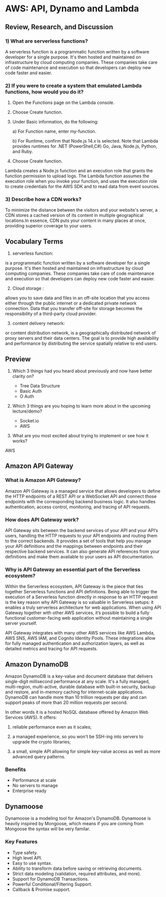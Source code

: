 # AWS: API, Dynamo and Lambda

## Review, Research, and Discussion


### 1) What are serverless functions?

A serverless function is a programmatic function written by a software developer for a single purpose. It's then hosted and maintained on infrastructure by cloud computing companies. These companies take care of code maintenance and execution so that developers can deploy new code faster and easier.

### 2) If you were to create a system that emulated Lambda functions, how would you do it?

1) Open the Functions page on the Lambda console.

2) Choose Create function.

3) Under Basic information, do the following:

     a) For Function name, enter my-function.

    b) For Runtime, confirm that Node.js 14.x is selected. Note that Lambda provides runtimes for .NET (PowerShell,C#) Go, Java, Node.js, Python, and Ruby.

4) Choose Create function.

Lambda creates a Node.js function and an execution role that grants the function permission to upload logs. The Lambda function assumes the execution role when you invoke your function, and uses the execution role to create credentials for the AWS SDK and to read data from event sources.

### 3) Describe how a CDN works?

To minimize the distance between the visitors and your website's server, a CDN stores a cached version of its content in multiple geographical locations.In essence, CDN puts your content in many places at once, providing superior coverage to your users.



## Vocabulary Terms

1)  serverless function:

is a programmatic function written by a software developer for a single purpose. It's then hosted and maintained on infrastructure by cloud computing companies. These companies take care of code maintenance and execution so that developers can deploy new code faster and easier.

2) Cloud storage : 

allows you to save data and files in an off-site location that you access either through the public internet or a dedicated private network connection. Data that you transfer off-site for storage becomes the responsibility of a third-party cloud provider.


3) content delivery network:

or content distribution network, is a geographically distributed network of proxy servers and their data centers. The goal is to provide high availability and performance by distributing the service spatially relative to end users.

## Preview


1) Which 3 things had you heard about previously and now have better clarity on?

    - Tree Data Structure
    - Basic Auth
    - O Auth

2) Which 3 things are you hoping to learn more about in the upcoming lecture/demo? 

   - Socket.io
   - AWS


3) What are you most excited about trying to implement or see how it works?

AWS


## Amazon API Gateway

### What is Amazon API Gateway?

Amazon API Gateway is a managed service that allows developers to define the HTTP endpoints of a REST API or a WebSocket API and connect those endpoints with the corresponding backend business logic. It also handles authentication, access control, monitoring, and tracing of API requests.


### How does API Gateway work?

API Gateway sits between the backend services of your API and your API’s users, handling the HTTP requests to your API endpoints and routing them to the correct backends. It provides a set of tools that help you manage your API definitions and the mappings between endpoints and their respective backend services. It can also generate API references from your definitions and make them available to your users as API documentation.

### Why is API Gateway an essential part of the Serverless ecosystem?

Within the Serverless ecosystem, API Gateway is the piece that ties together Serverless functions and API definitions. Being able to trigger the execution of a Serverless function directly in response to an HTTP request is the key reason why API Gateway is so valuable in Serverless setups: it enables a truly serverless architecture for web applications. When using API Gateway together with other AWS services, it’s possible to build a fully functional customer-facing web application without maintaining a single server yourself.

API Gateway integrates with many other AWS services like AWS Lambda, AWS SNS, AWS IAM, and Cognito Identity Pools. These integrations allow for fully managed authentication and authorization layers, as well as detailed metrics and tracing for API requests.


## Amazon DynamoDB

Amazon DynamoDB is a key-value and document database that delivers single-digit millisecond performance at any scale. It's a fully managed, multi-region, multi-active, durable database with built-in security, backup and restore, and in-memory caching for internet-scale applications. DynamoDB can handle more than 10 trillion requests per day and can support peaks of more than 20 million requests per second.

In other words it is a hosted NoSQL database offered by Amazon Web Services (AWS). It offers:

1) reliable performance even as it scales;

2) a managed experience, so you won't be SSH-ing into servers to upgrade the crypto libraries;

3) a small, simple API allowing for simple key-value access as well as more advanced query patterns.

### Benefits
- Performance at scale
- No servers to manage
- Enterprise ready


## Dynamoose

Dynamoose is a modeling tool for Amazon's DynamoDB. Dynamoose is heavily inspired by Mongoose, which means if you are coming from Mongoose the syntax will be very familar.

### Key Features

- Type safety.
- High level API.
- Easy to use syntax.
- Ability to transform data before saving or retrieving documents.
- Strict data modeling (validation, required attributes, and more).
- Support for DynamoDB Transactions.
- Powerful Conditional/Filtering Support.
- Callback & Promise support.


